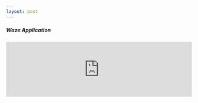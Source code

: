 ```yaml
---
layout: post
---
```


##### Waze Application

<iframe width="100%" height="auto" src="https://www.youtube.com/embed/klUROPbSIVo" frameborder="0" allowfullscreen></iframe>
